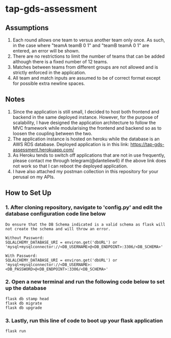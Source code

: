 # tap-gds-assessment

## Assumptions
1. Each round allows one team to versus another team only once. As such, in the case where "teamA teamB 0 1" and "teamB teamA 0 1" are entered, an error will be shown.
2. There are no restrictions to limit the number of teams that can be added although there is a fixed number of 12 teams.
3. Matches between teams from different groups are not allowed and is strictly enforced in the application.
4. All team and match inputs are assumed to be of correct format except for possible extra newline spaces.

## Notes
1. Since the application is still small, I decided to host both frontend and backend in the same deployed instance. However, for the purpose of scalability, I have designed the application architecture to follow the MVC framework while modularising the frontend and backend so as to loosen the coupling between the two.
2. The application instance is hosted on heroku while the database is an AWS RDS database. Deployed application is in this link: https://tap-gds-assessment.herokuapp.com/
3. As Heroku tends to switch off applications that are not in use frequently, please contact me through telegram(@danteliew6) if the above link does not work so that I can reboot the deployed application.
4. I have also attached my postman collection in this repository for your perusal on my APIs.

## How to Set Up
### 1. After cloning repository, navigate to 'config.py' and edit the database configuration code line below

```
Do ensure that the DB Schema indicated is a valid schema as flask will not create the schema and will throw an error.

Without Password:
SQLALCHEMY_DATABASE_URI = environ.get('dbURL') or 'mysql+mysqlconnector://<DB_USERNAME>@<DB_ENDPOINT>:3306/<DB_SCHEMA>'

With Password:
SQLALCHEMY_DATABASE_URI = environ.get('dbURL') or 'mysql+mysqlconnector://<DB_USERNAME>:<DB_PASSWORD>@<DB_ENDPOINT>:3306/<DB_SCHEMA>'
```

### 2. Open a new terminal and run the following code below to set up the database
```
flask db stamp head
flask db migrate
flask db upgrade
```

### 3. Lastly, run this line of code to boot up your flask application
```
flask run
```
